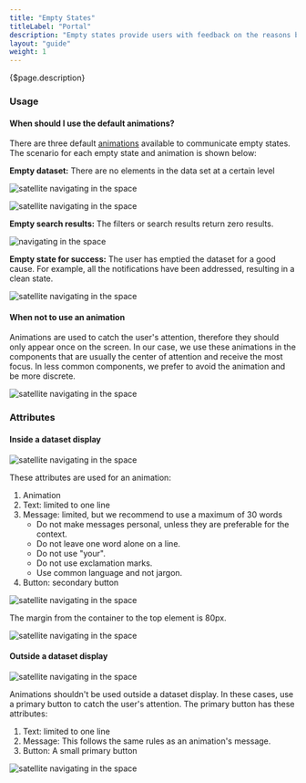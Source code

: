 ```yaml
---
title: "Empty States"
titleLabel: "Portal"
description: "Empty states provide users with feedback on the reasons behind the empty state and what they can do to move out of the empty state."
layout: "guide"
weight: 1
---
```


<div class="page-description">{$page.description}</div>

### Usage

#### When should I use the default animations?

There are three default [animations](../designPrinciples/animations.html) available to communicate empty states. The scenario for each empty state and animation is shown below:

**Empty dataset:** There are no elements in the data set at a certain level

![satellite navigating in the space](../../../images/DDisplayEmpty.jpg)

![satellite navigating in the space](../../../images/FormEmpty.jpg)

**Empty search results:** The filters or search results return zero results.

![ navigating in the space](../../../images/DDisplayEmptySearch.jpg)

**Empty state for success:** The user has emptied the dataset for a good cause. For example, all the notifications have been addressed, resulting in a clean state.

![satellite navigating in the space](../../../images/DDisplayEmptySuccess.jpg)

#### When not to use an animation

Animations are used to catch the user's attention, therefore they should only appear once on the screen. In our case, we use these animations in the components that are usually the center of attention and receive the most focus. In less common components, we prefer to avoid the animation and be more discrete.

![satellite navigating in the space](../../../images/EmptyStateNavigation.jpg)

### Attributes

#### Inside a dataset display

![satellite navigating in the space](../../../images/EmptyStateParts.jpg)

These attributes are used for an animation:

1. Animation
2. Text: limited to one line
3. Message: limited, but we recommend to use a maximum of 30 words
	* Do not make messages personal, unless they are preferable for the context.
	* Do not leave one word alone on a line.
	* Do not use "your".
	* Do not use exclamation marks.
	* Use common language and not jargon.
4. Button: secondary button

![satellite navigating in the space](../../../images/EmptyStateMetrics.jpg)

The margin from the container to the top element is 80px.

![satellite navigating in the space](../../../images/DDisplayEmptyMetrics.jpg)

#### Outside a dataset display

![satellite navigating in the space](../../../images/EmptyStateNavigationParts.jpg)

Animations shouldn't be used outside a dataset display. In these cases, use a primary button to catch the user's attention. The primary button has these attributes:

1. Text: limited to one line
2. Message: This follows the same rules as an animation's message.
3. Button: A small primary button

![satellite navigating in the space](../../../images/EmptyStateNavigationMetrics.jpg)
